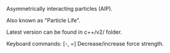 Asymmetrically interacting particles (AIP).

Also known as "Particle Life".

Latest version can be found in c++/v2/ folder.

Keyboard commands:
[-, =] Decrease/increase force strength.


